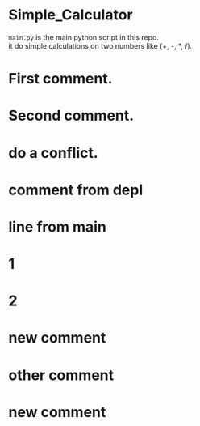 # Simple_Calculator

`main.py` is the main python script in this repo. <br>
it do simple calculations on two numbers like (+, -, *, /).

# First comment.
# Second comment.
# do a conflict.
# comment from depl

# line from main
# 1 
# 2
# new comment
# other comment
# new comment
